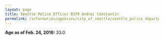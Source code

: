 ```yaml
---
layout: page
title: Seattle Police Officer 8379 Andrei Constantin
permalink: /information/agencies/city_of_seattle/seattle_police_department/copbook/8379/
---
```


**Age as of Feb. 24, 2016:** 33.0
